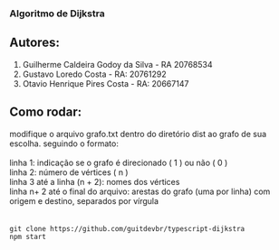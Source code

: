 ### Algoritmo de Dijkstra

## Autores:

  <ol>
    <li>Guilherme Caldeira Godoy da Silva - RA 20768534</li>
    <li>Gustavo Loredo Costa - RA: 20761292</li>
    <li>Otavio Henrique Pires Costa - RA: 20667147</li>
  </ol>

## Como rodar:

<bold>
  modifique o arquivo grafo.txt dentro do diretório dist ao grafo de sua escolha. seguindo o formato:
</bold>
<br/>
<br/>
<span>
  linha 1: indicação se o grafo é direcionado ( 1 ) ou não ( 0 )
</span>
</br>
<span>
  linha 2: número de vértices ( n )
</span>
<br/>
<span>
  linha 3 até a linha (n + 2): nomes dos vértices
</span>
<br/>
<span>
  linha n+ 2 até o final do arquivo: arestas do grafo (uma por linha) com origem e destino, separados por vírgula
<span>
<br/>
<br/>
<br/>
<code>git clone https://github.com/guitdevbr/typescript-dijkstra</code>
</br>
<code>npm start</code>
